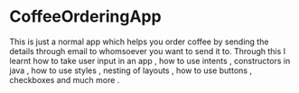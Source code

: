 # CoffeeOrderingApp
This is just a normal app which helps you order coffee by sending the details through email to whomsoever you want to send it to.
Through this I learnt how to take user input in an app , how to use intents , constructors in java , how to use styles , nesting of layouts , how to use buttons , checkboxes and much more .

